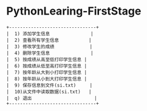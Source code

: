 # PythonLearing-FirstStage
    +--------------------------------+
    |  1) 添加学生信息               |
    |  2) 查看所有学生信息           |
    |  3) 修改学生的成绩             |
    |  4) 删除学生信息               |
    |  5) 按成绩从高至低打印学生信息 |
    |  6) 按成绩从低至高打印学生信息 |
    |  7) 按年龄从大到小打印学生信息 |
    |  8) 按年龄从小到大打印学生信息 |
    |  9) 保存信息到文件(si.txt)     |
    |  10)从文件中读取数据(si.txt)   |
    |  q) 退出                       |
    +--------------------------------+
